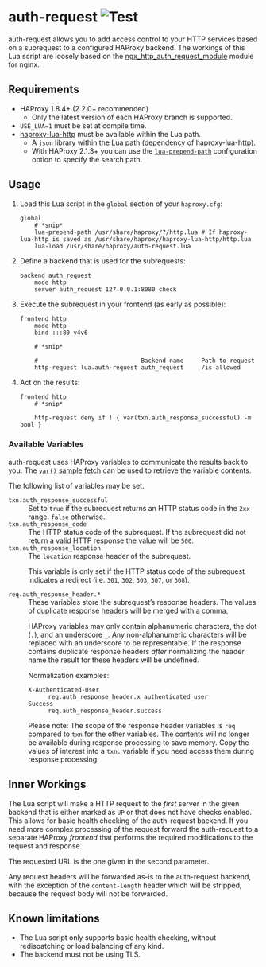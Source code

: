 # auth-request ![Test](https://github.com/TimWolla/haproxy-auth-request/workflows/Test/badge.svg)  

auth-request allows you to add access control to your HTTP services based on a
subrequest to a configured HAProxy backend. The workings of this Lua script are
loosely based on the [ngx_http_auth_request_module] module for nginx.

## Requirements

- HAProxy 1.8.4+ (2.2.0+ recommended)
  - Only the latest version of each HAProxy branch is supported.
- `USE_LUA=1` must be set at compile time.
- [haproxy-lua-http] must be available within the Lua path.
  - A `json` library within the Lua path (dependency of haproxy-lua-http).
  - With HAProxy 2.1.3+ you can use the [`lua-prepend-path`] configuration
    option to specify the search path.

## Usage

1. Load this Lua script in the `global` section of your `haproxy.cfg`:
    ```
    global
        # *snip*
        lua-prepend-path /usr/share/haproxy/?/http.lua # If haproxy-lua-http is saved as /usr/share/haproxy/haproxy-lua-http/http.lua
        lua-load /usr/share/haproxy/auth-request.lua
    ```

2. Define a backend that is used for the subrequests:
    ```
    backend auth_request
        mode http
        server auth_request 127.0.0.1:8080 check
    ```

3. Execute the subrequest in your frontend (as early as possible):
    ```
    frontend http
        mode http
        bind :::80 v4v6

        # *snip*

        #                             Backend name     Path to request
        http-request lua.auth-request auth_request     /is-allowed
    ```

4. Act on the results:
    ```
    frontend http
        # *snip*

        http-request deny if ! { var(txn.auth_response_successful) -m bool }
    ```

### Available Variables

auth-request uses HAProxy variables to communicate the results back to you. The
[`var()` sample fetch] can be used to retrieve the variable contents.

The following list of variables may be set.

<dl>
<dt><code>txn.auth_response_successful</code></dt>
<dd>
Set to <code>true</code> if the subrequest returns an HTTP status code in the
<code>2xx</code> range. <code>false</code> otherwise.
</dd>

<dt><code>txn.auth_response_code</code></dt>
<dd>
The HTTP status code of the subrequest. If the subrequest did not return a
valid HTTP response the value will be <code>500</code>.
</dd>

<dt><code>txn.auth_response_location</code></dt>
<dd>
The <code>location</code> response header of the subrequest.

This variable is only set if the HTTP status code of the subrequest indicates a
redirect (i.e. <code>301</code>, <code>302</code>, <code>303</code>,
<code>307</code>, or <code>308</code>).
</dd>

<dt><code>req.auth_response_header.*</code>
<dd>
These variables store the subrequest’s response headers. The values of
duplicate response headers will be merged with a comma.

HAProxy variables may only contain alphanumeric characters, the dot
(<code>.</code>), and an underscore <code>_</code>. Any non-alphanumeric
characters will be replaced with an underscore to be representable. If the
response contains duplicate response headers <em>after</em> normalizing the
header name the result for these headers will be undefined.

Normalization examples:
<dl>
<dt><code>X-Authenticated-User</code></dt>
<dd><code>req.auth_response_header.x_authenticated_user</code></dd>
<dt><code>Success</code></dt>
<dd><code>req.auth_response_header.success</code></dd>
</dl>

Please note: The scope of the response header variables is <code>req</code>
compared to <code>txn</code> for the other variables. The contents will no
longer be available during response processing to save memory. Copy the values
of interest into a <code>txn.</code> variable if you need access them during
response processing.
</dd>
</dl>

## Inner Workings

The Lua script will make a HTTP request to the *first* server in the given
backend that is either marked as `UP` or that does not have checks enabled.
This allows for basic health checking of the auth-request backend. If you need
more complex processing of the request forward the auth-request to a separate
HAProxy *frontend* that performs the required modifications to the request and
response.

The requested URL is the one given in the second parameter.

Any request headers will be forwarded as-is to the auth-request backend, with
the exception of the `content-length` header which will be stripped, because
the request body will not be forwarded.

## Known limitations

- The Lua script only supports basic health checking, without redispatching or
  load balancing of any kind.
- The backend must not be using TLS.

[ngx_http_auth_request_module]: http://nginx.org/en/docs/http/ngx_http_auth_request_module.html
[haproxy-lua-http]: https://github.com/haproxytech/haproxy-lua-http
[`lua-prepend-path`]: http://cbonte.github.io/haproxy-dconv/2.1/configuration.html#lua-prepend-path
[`var()` sample fetch]: http://cbonte.github.io/haproxy-dconv/2.2/configuration.html#7.3.2-var
